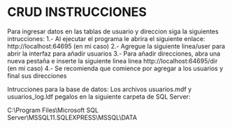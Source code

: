 # CRUD INSTRUCCIONES

Para ingresar datos en las tablas de usuario y direccion siga la siguientes intrucciones:
1.- Al ejecutar el programa le abrira el siguiente enlace: http://localhost:64695 (en mi caso)
2.- Agregue la siguiente linea/user para abrir la interfaz para añadir usuarios
3.- Para añadir direcciones, abra una nueva pestaña e inserte la siguiente linea linea http://localhost:64695/dir (en mi caso)
4.- Se recomienda que comience por agregar a los usuarios y final sus direcciones

Intrucciones para la base de datos:
Los archivos usuarios.mdf y usuarios_log.ldf pegalos en la siguiente carpeta de SQL Server:

C:\Program Files\Microsoft SQL Server\MSSQL11.SQLEXPRESS\MSSQL\DATA
